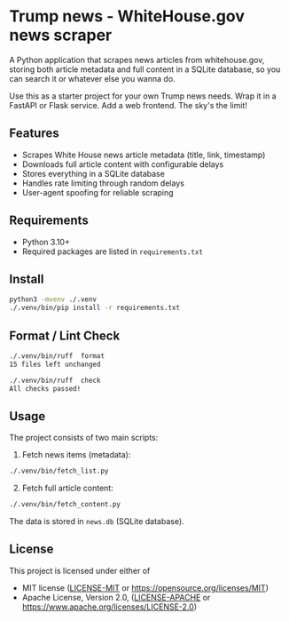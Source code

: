 # Trump news - WhiteHouse.gov news scraper

A Python application that scrapes news articles from whitehouse.gov, storing
both article metadata and full content in a SQLite database, so you can search
it or whatever else you wanna do.

Use this as a starter project for your own Trump news needs. Wrap it in a
FastAPI or Flask service. Add a web frontend. The sky's the limit!

## Features

- Scrapes White House news article metadata (title, link, timestamp)
- Downloads full article content with configurable delays
- Stores everything in a SQLite database
- Handles rate limiting through random delays
- User-agent spoofing for reliable scraping

## Requirements

- Python 3.10+
- Required packages are listed in `requirements.txt`

## Install

```bash
python3 -mvenv ./.venv
./.venv/bin/pip install -r requirements.txt
```

## Format / Lint Check

```bash
./.venv/bin/ruff  format
15 files left unchanged

./.venv/bin/ruff  check
All checks passed!
```

## Usage

The project consists of two main scripts:

1. Fetch news items (metadata):

```bash
./.venv/bin/fetch_list.py
```

2. Fetch full article content:

```bash
./.venv/bin/fetch_content.py
```

The data is stored in `news.db` (SQLite database).

## License

This project is licensed under either of

 * MIT license ([LICENSE-MIT](LICENSE-MIT) or
   https://opensource.org/licenses/MIT)
 * Apache License, Version 2.0, ([LICENSE-APACHE](LICENSE-APACHE) or
   https://www.apache.org/licenses/LICENSE-2.0)
